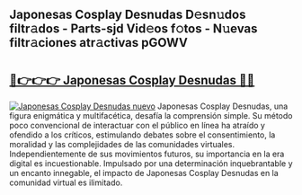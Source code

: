## Japonesas Cosplay Desnudas D𝚎sn𝚞dos filtr𝚊dos - Parts-sjd Vid𝚎os f𝚘tos - N𝚞evas filtr𝚊ciones atr𝚊ctivas pGOWV

# <h2><a href="http://mb7evw.tromn.icu/?c=Japonesas+Cosplay+Desnudas">🔗👉👉👉 Japonesas Cosplay Desnudas 🔗🔗</a></h2>

[![Japonesas Cosplay Desnudas nuevo](https://i.imgur.com/pEAQMta.gif)](http://mb7evw.tromn.icu/?c=Japonesas+Cosplay+Desnudas)
Japonesas Cosplay Desnudas, una figura enigmática y multifacética, desafía la comprensión simple. Su método poco convencional de interactuar con el público en línea ha atraído y ofendido a los críticos, estimulando debates sobre el consentimiento, la moralidad y las complejidades de las comunidades virtuales. Independientemente de sus movimientos futuros, su importancia en la era digital es incuestionable. Impulsado por una determinación inquebrantable y un encanto innegable, el impacto de Japonesas Cosplay Desnudas en la comunidad virtual es ilimitado.
